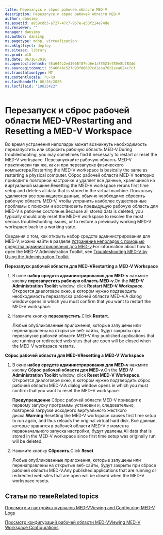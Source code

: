```yaml
---
title: Перезапуск и сброс рабочей области MED-V
description: Перезапуск и сброс рабочей области MED-V
author: dansimp
ms.assetid: a959cdb3-a727-47c7-967e-e58f224e74de
ms.reviewer: ''
manager: dansimp
ms.author: dansimp
ms.pagetype: mdop, virtualization
ms.mktglfcycl: deploy
ms.sitesec: library
ms.prod: w10
ms.date: 06/16/2016
ms.openlocfilehash: 48a644c2ed1668f87eb6e1a78521e780e8b783dd
ms.sourcegitcommit: 354664bc527d93f80687cd2eba70d1eea024c7c3
ms.translationtype: MT
ms.contentlocale: ru-RU
ms.lasthandoff: 06/26/2020
ms.locfileid: "10825422"
---
```

# <span data-ttu-id="1d4e7-103">Перезапуск и сброс рабочей области MED-V</span><span class="sxs-lookup"><span data-stu-id="1d4e7-103">Restarting and Resetting a MED-V Workspace</span></span>


<span data-ttu-id="1d4e7-104">Во время устранения неполадок может возникнуть необходимость перезапустить или сбросить рабочую область MED-V.</span><span class="sxs-lookup"><span data-stu-id="1d4e7-104">During troubleshooting, you may sometimes find it necessary to restart or reset the MED-V workspace.</span></span> <span data-ttu-id="1d4e7-105">Перезапускайте рабочую область MED-V практически так же, как и при перезапуске физического компьютера.</span><span class="sxs-lookup"><span data-stu-id="1d4e7-105">Restarting the MED-V workspace is basically the same as restarting a physical computer.</span></span> <span data-ttu-id="1d4e7-106">Сброс рабочей области MED-V повторно приводит к повторной настройке и удаляет все данные, хранящиеся на виртуальной машине.</span><span class="sxs-lookup"><span data-stu-id="1d4e7-106">Resetting the MED-V workspace reruns first time setup and deletes all data that is stored in the virtual machine.</span></span> <span data-ttu-id="1d4e7-107">Поскольку удаляются все хранящиеся данные, обычно необходимо сбросить рабочую область MED-V, чтобы устранить наиболее существенные проблемы с поиском и восстановить предыдущую рабочую область для MED-V в рабочее состояние.</span><span class="sxs-lookup"><span data-stu-id="1d4e7-107">Because all stored data is deleted, you typically should only reset the MED-V workspace to resolve the most serious troubleshooting issues, or to restore a previously working MED-V workspace back to a working state.</span></span>

<span data-ttu-id="1d4e7-108">Сведения о том, как открыть набор средств администрирования для MED-V, можно найти в разделе [Устранение неполадок с помощью средства администрирования для MED-v](troubleshooting-med-v-by-using-the-administration-toolkit.md).</span><span class="sxs-lookup"><span data-stu-id="1d4e7-108">For information about how to open the MED-V Administration Toolkit, see [Troubleshooting MED-V by Using the Administration Toolkit](troubleshooting-med-v-by-using-the-administration-toolkit.md).</span></span>

**<span data-ttu-id="1d4e7-109">Перезапуск рабочей области для MED-V</span><span class="sxs-lookup"><span data-stu-id="1d4e7-109">Restarting a MED-V Workspace</span></span>**

1.  <span data-ttu-id="1d4e7-110">В окне **набор средств администрирования для MED-v** нажмите кнопку **перезапустить рабочую область MED-v**.</span><span class="sxs-lookup"><span data-stu-id="1d4e7-110">On the **MED-V Administration Toolkit** window, click **Restart MED-V Workspace**.</span></span> <span data-ttu-id="1d4e7-111">Откроется диалоговое окно, в котором нужно подтвердить необходимость перезапуска рабочей области MED-V.</span><span class="sxs-lookup"><span data-stu-id="1d4e7-111">A dialog window opens in which you must confirm that you want to restart the MED-V workspace.</span></span>

2.  <span data-ttu-id="1d4e7-112">Нажмите кнопку **перезапустить**.</span><span class="sxs-lookup"><span data-stu-id="1d4e7-112">Click **Restart**.</span></span>

    <span data-ttu-id="1d4e7-113">Любые опубликованные приложения, которые запущены или перенаправлены на открытые веб-сайты, будут закрыты при перезапуске рабочей области MED-V.</span><span class="sxs-lookup"><span data-stu-id="1d4e7-113">Any published applications that are running or redirected web sites that are open will be closed when the MED-V workspace restarts.</span></span>

**<span data-ttu-id="1d4e7-114">Сброс рабочей области для MED-V</span><span class="sxs-lookup"><span data-stu-id="1d4e7-114">Resetting a MED-V Workspace</span></span>**

1.  <span data-ttu-id="1d4e7-115">В окне **набор средств администрирования для MED-v** нажмите кнопку **Сброс рабочей области для MED-v**.</span><span class="sxs-lookup"><span data-stu-id="1d4e7-115">On the **MED-V Administration Toolkit** window, click **Reset MED-V Workspace**.</span></span> <span data-ttu-id="1d4e7-116">Откроется диалоговое окно, в котором нужно подтвердить сброс рабочей области MED-V.</span><span class="sxs-lookup"><span data-stu-id="1d4e7-116">A dialog window opens in which you must confirm that you want to reset the MED-V workspace.</span></span>

    <span data-ttu-id="1d4e7-117">**Предупреждение**  Сброс рабочей области MED-V приводит к первому запуску программы установки и, следовательно, повторной загрузке исходного виртуального жесткого диска.</span><span class="sxs-lookup"><span data-stu-id="1d4e7-117">**Warning** Resetting the MED-V workspace causes first time setup to run again, and thus reloads the original virtual hard disk.</span></span> <span data-ttu-id="1d4e7-118">Все данные, которые хранятся в рабочей области MED-V с момента первоначального запуска настройки, будут удалены.</span><span class="sxs-lookup"><span data-stu-id="1d4e7-118">All data that is stored in the MED-V workspace since first time setup was originally run will be deleted.</span></span>

     

2.  <span data-ttu-id="1d4e7-119">Нажмите кнопку **Сбросить**.</span><span class="sxs-lookup"><span data-stu-id="1d4e7-119">Click **Reset**.</span></span>

    <span data-ttu-id="1d4e7-120">Любые опубликованные приложения, которые запущены или перенаправлены на открытые веб-сайты, будут закрыты при сбросе рабочей области MED-V.</span><span class="sxs-lookup"><span data-stu-id="1d4e7-120">Any published applications that are running or redirected web sites that are open will be closed when the MED-V workspace resets.</span></span>

## <span data-ttu-id="1d4e7-121">Статьи по теме</span><span class="sxs-lookup"><span data-stu-id="1d4e7-121">Related topics</span></span>


[<span data-ttu-id="1d4e7-122">Просмотр и настройка журналов MED-V</span><span class="sxs-lookup"><span data-stu-id="1d4e7-122">Viewing and Configuring MED-V Logs</span></span>](viewing-and-configuring-med-v-logs.md)

[<span data-ttu-id="1d4e7-123">Просмотр конфигураций рабочей области MED-V</span><span class="sxs-lookup"><span data-stu-id="1d4e7-123">Viewing MED-V Workspace Configurations</span></span>](viewing-med-v-workspace-configurations.md)

 

 





